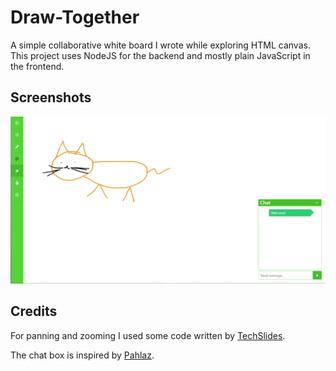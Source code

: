 # Draw-Together
A simple collaborative white board I wrote while exploring HTML canvas.
This project uses NodeJS for the backend and mostly plain JavaScript in the frontend.

## Screenshots
![screenshot](https://github.com/ScrappyDieRaupe/Draw-Together/blob/master/screenshot.png "Screenshot")

## Credits
For panning and zooming I used some code written by
[TechSlides](https://codepen.io/techslides/pen/zowLd).

The chat box is inspired by [Pahlaz](https://codepen.io/Pahlaz/pen/reQLoO).
